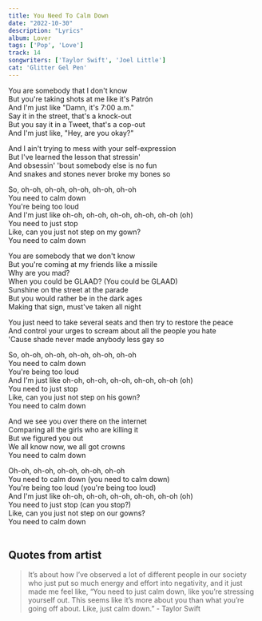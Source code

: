```yaml
---
title: You Need To Calm Down
date: "2022-10-30"
description: "Lyrics"
album: Lover
tags: ['Pop', 'Love']
track: 14
songwriters: ['Taylor Swift', 'Joel Little']
cat: 'Glitter Gel Pen'
---
```

<p className="verse-one">
You are somebody that I don't know <br />
But you're taking shots at me like it's Patrón <br />
And I'm just like "Damn, it's 7:00 a.m." <br />
Say it in the street, that's a knock-out <br />
But you say it in a Tweet, that's a cop-out <br />
And I'm just like, "Hey, are you okay?" <br />
</p>
<p className="pre-chorus">
And I ain't trying to mess with your self-expression <br />
But I've learned the lesson that stressin' <br />
And obsessin' 'bout somebody else is no fun <br />
And snakes and stones never broke my bones so <br />
</p>
<p className="chorus">
So, oh-oh, oh-oh, oh-oh, oh-oh, oh-oh <br />
You need to calm down <br />
You're being too loud <br />
And I'm just like oh-oh, oh-oh, oh-oh, oh-oh, oh-oh (oh) <br />
You need to just stop <br />
Like, can you just not step on my gown? <br />
You need to calm down <br />
</p>
<p className="verse-two">
You are somebody that we don't know <br />
But you're coming at my friends like a missile <br />
Why are you mad? <br />
When you could be GLAAD? (You could be GLAAD) <br />
Sunshine on the street at the parade <br />
But you would rather be in the dark ages <br />
Making that sign, must've taken all night <br />
</p>
<p className="pre-chorus">
You just need to take several seats and then try to restore the peace<br />
And control your urges to scream about all the people you hate<br />
'Cause shade never made anybody less gay so<br />
</p>
<p className="chorus">
So, oh-oh, oh-oh, oh-oh, oh-oh, oh-oh<br />
You need to calm down<br />
You're being too loud<br />
And I'm just like oh-oh, oh-oh, oh-oh, oh-oh, oh-oh (oh)<br />
You need to just stop<br />
Like, can you just not step on his gown?<br />
You need to calm down<br />
</p>
<p className="bridge">
And we see you over there on the internet<br />
Comparing all the girls who are killing it<br />
But we figured you out<br />
We all know now, we all got crowns<br />
You need to calm down<br />
</p>
<p className="chorus">
Oh-oh, oh-oh, oh-oh, oh-oh, oh-oh<br />
You need to calm down (you need to calm down)<br />
You're being too loud (you're being too loud)<br />
And I'm just like oh-oh, oh-oh, oh-oh, oh-oh, oh-oh (oh)<br />
You need to just stop (can you stop?)<br />
Like, can you just not step on our gowns?<br />
You need to calm down<br />
<br />
</p>

## Quotes from artist

<blockquote>
It’s about how I’ve observed a lot of different people in our society who just put so much energy and effort into negativity, and it just made me feel like, “You need to just calm down, like you’re stressing yourself out. This seems like it’s more about you than what you’re going off about. Like, just calm down.” - Taylor Swift
</blockquote>